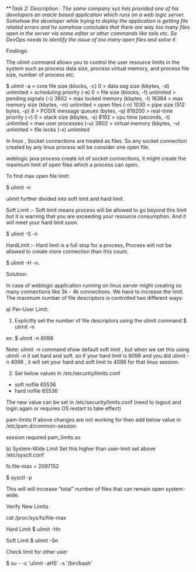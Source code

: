 ***Task 2:
Description : The same company xyz has provided one of his developers an oracle based application
which runs on a web logic server. Somehow the developer while trying to deploy the application is
getting file related errors and he somehow concludes that there are way too many files open in the
server via some editor or other commands like tails etc. So DevOps needs to identify the issue of too
many open files and solve it.*


Findings:

The ulimit command allows you to control the user resource limits in the system such as process data size, process virtual memory, and process file size, number of process etc.

$ ulimit -a
	>	core file size          (blocks, -c) 0
	>	data seg size           (kbytes, -d) unlimited
	>	scheduling priority             (-e) 0
	>	file size               (blocks, -f) unlimited
	>	pending signals                 (-i) 3802
	>	max locked memory       (kbytes, -l) 16384
	>	max memory size         (kbytes, -m) unlimited
	>	open files                      (-n) 1030
	>	pipe size            (512 bytes, -p) 8
	>	POSIX message queues     (bytes, -q) 819200
	>	real-time priority              (-r) 0
	>	stack size              (kbytes, -s) 8192
	>	cpu time               (seconds, -t) unlimited
	>	max user processes              (-u) 3802
	>	virtual memory          (kbytes, -v) unlimited
	>	file locks                      (-x) unlimited


In linux , Socket connections are treated as files. So any socket connection created by any linux process will be consider one open file.
 
weblogic java process create lot of socket connections, it might create the maximum limit of open files which a process can open.
 
To find max open file limit: 

$ ulimit -n

ulimit further divided into soft limit and hard limit.
 
Soft Limit :- 
Soft limit means process will be allowed to go beyond this limit but it is warning that you are exceeding your resource consumption. And it will meet your hard limit soon.
 
$ ulimit -S -n
 
 
HardLimit :- 
Hard limit is a full stop for a process, Process will not be allowed to create more connection than this count. 

$ ulimit -H -n.
 

Solution:


In case of weblogic application running on linux server might creating so many connections like 3k - 4k connections. We have to increase the limit.
The maximum number of file descriptors is controlled two different ways:

a) Per-User Limit:

1. Explicitly set the number of file descriptors using the ulimit command
$ ulimit -n <open count>
 
ex: $ ulimit -n 8096
 
Note:
ulimit -n command show default soft limit , but when we set this using ulimit -n <open count> it set hard and soft. so if your hard limit is 8096 and you did ulimit -n 4096 , it will set your hard and soft limit to 4096 for that linux session.

2. Set below values in /etc/security/limits.conf
 
* soft nofile 65536
* hard nofile 65536
 
The new value can be set in /etc/security/limits.conf (need to logout and login again or requires OS restart to take effect) 
 
pam-limits
If above changes are not working for then add below value in /etc/pam.d/common-session

session required pam_limits.so


b) System-Wide Limit
Set this higher than user-limit set above /etc/sysctl.conf

fs.file-max = 2097152

$ sysctl -p

This will will increase “total” number of files that can remain open system-wide.

Verify New Limits

cat /proc/sys/fs/file-max

Hard Limit
$ ulimit -Hn

Soft Limit
$ ulimit -Sn


Check limit for other user

$ su - <user> -c 'ulimit -aHS' -s '/bin/bash'



